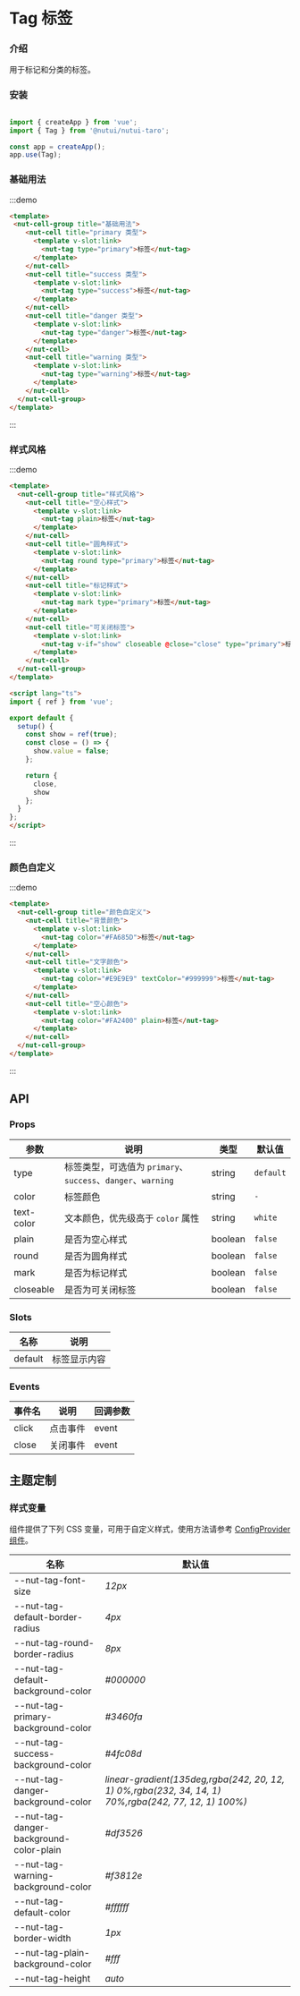 # Tag 标签

### 介绍

用于标记和分类的标签。

### 安装

```javascript

import { createApp } from 'vue';
import { Tag } from '@nutui/nutui-taro';

const app = createApp();
app.use(Tag);
```


### 基础用法

:::demo
```html
<template>
 <nut-cell-group title="基础用法">
    <nut-cell title="primary 类型">
      <template v-slot:link>
        <nut-tag type="primary">标签</nut-tag>
      </template>
    </nut-cell>
    <nut-cell title="success 类型">
      <template v-slot:link>
        <nut-tag type="success">标签</nut-tag>
      </template>
    </nut-cell>
    <nut-cell title="danger 类型">
      <template v-slot:link>
        <nut-tag type="danger">标签</nut-tag>
      </template>
    </nut-cell>
    <nut-cell title="warning 类型">
      <template v-slot:link>
        <nut-tag type="warning">标签</nut-tag>
      </template>
    </nut-cell>
  </nut-cell-group>
</template>
```
:::

### 样式风格 

:::demo
```html
<template>
  <nut-cell-group title="样式风格">
    <nut-cell title="空心样式">
      <template v-slot:link>
        <nut-tag plain>标签</nut-tag>
      </template>
    </nut-cell>
    <nut-cell title="圆角样式">
      <template v-slot:link>
        <nut-tag round type="primary">标签</nut-tag>
      </template>
    </nut-cell>
    <nut-cell title="标记样式">
      <template v-slot:link>
        <nut-tag mark type="primary">标签</nut-tag>
      </template>
    </nut-cell>
    <nut-cell title="可关闭标签">
      <template v-slot:link>
        <nut-tag v-if="show" closeable @close="close" type="primary">标签</nut-tag>
      </template>
    </nut-cell>
  </nut-cell-group>
</template>

<script lang="ts">
import { ref } from 'vue';

export default {
  setup() {
    const show = ref(true);
    const close = () => {
      show.value = false;
    };

    return {
      close,
      show
    };
  }
};
</script>
```
:::


### 颜色自定义

:::demo
```html
<template>
  <nut-cell-group title="颜色自定义">
    <nut-cell title="背景颜色">
      <template v-slot:link>
        <nut-tag color="#FA685D">标签</nut-tag>
      </template>
    </nut-cell>
    <nut-cell title="文字颜色">
      <template v-slot:link>
        <nut-tag color="#E9E9E9" textColor="#999999">标签</nut-tag>
      </template>
    </nut-cell>
    <nut-cell title="空心颜色">
      <template v-slot:link>
        <nut-tag color="#FA2400" plain>标签</nut-tag>
      </template>
    </nut-cell>
  </nut-cell-group>
</template>
```
:::


## API
### Props 

| 参数       | 说明                                             | 类型    | 默认值    |
|------------|--------------------------------------------------|---------|-----------|
| type       | 标签类型，可选值为 `primary`、`success`、`danger`、`warning` | string  | `default` |
| color      | 标签颜色                                         | string  | `- `        |
| text-color | 文本颜色，优先级高于 `color` 属性                    | string  | `white`   |
| plain      | 是否为空心样式                                   | boolean | `false`   |
| round      | 是否为圆角样式                                   | boolean | `false`   |
| mark       | 是否为标记样式                                   | boolean | `false`   |
| closeable  | 是否为可关闭标签                                 | boolean | `false`   |


### Slots

| 名称    | 说明         |
|---------|--------------|
| default | 标签显示内容 |

### Events

| 事件名 | 说明     | 回调参数 |
|----------|----------|----------|
| click    | 点击事件 | event    |
| close    | 关闭事件 | event    |

## 主题定制

### 样式变量

组件提供了下列 CSS 变量，可用于自定义样式，使用方法请参考 [ConfigProvider 组件](#/zh-CN/component/configprovider)。

| 名称                                    | 默认值                     |
| --------------------------------------- | -------------------------- |
| --nut-tag-font-size| _12px_ |
| --nut-tag-default-border-radius| _4px_ |
| --nut-tag-round-border-radius| _8px_ |
| --nut-tag-default-background-color| _#000000_ |
| --nut-tag-primary-background-color| _#3460fa_ |
| --nut-tag-success-background-color| _#4fc08d_ |
| --nut-tag-danger-background-color| _linear-gradient(135deg,rgba(242, 20, 12, 1) 0%,rgba(232, 34, 14, 1) 70%,rgba(242, 77, 12, 1) 100%)_ |
| --nut-tag-danger-background-color-plain| _#df3526_ |
| --nut-tag-warning-background-color| _#f3812e_ |
| --nut-tag-default-color| _#ffffff_ |
| --nut-tag-border-width| _1px_ |
| --nut-tag-plain-background-color| _#fff_ |
| --nut-tag-height| _auto_ |
